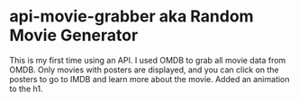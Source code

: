# api-movie-grabber aka Random Movie Generator

This is my first time using an API. I used OMDB to grab all movie data from OMDB.
Only movies with posters are displayed, and you can click on the posters to go to IMDB and learn more about the movie. Added an animation to the h1.